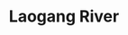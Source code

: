 ---
title: "Laogang River"
title_bn: "লাউগাঙ নদী"
description: "It originates from Mohasing River of Sunamganj Sadar and fall into old Surma River. Its length is 8 km, width 75 meters and depth 6 meters. It covers 16 square km river basin area."
---